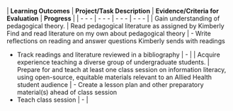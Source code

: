 | **Learning Outcomes** | **Project/Task Description** | **Evidence/Criteria for Evaluation** | **Progress** |
| - - - | - - - | - - - | - - - |
| Gain understanding of pedagogical theory. | Read pedagogical literature as assigned by Kimberly
Find and read literature on my own about pedagogical theory | - Write reflections on reading and answer questions Kimberly sends with readings
- Track readings and literature reviewed in a bibliography | - |
| Acquire experience teaching a diverse group of undergraduate students.  | Prepare for and teach at least one class session on information literacy, using open-source, equitable materials relevant to an Allied Health student audience | - Create a lesson plan and other preparatory material(s) ahead of class session
- Teach class session | - |

